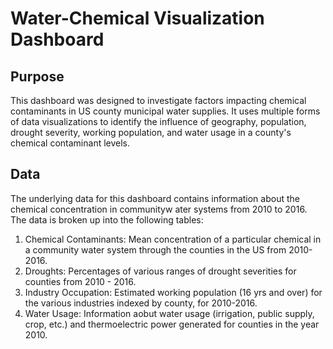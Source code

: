 # Water-Chemical Visualization Dashboard

## Purpose
This dashboard was designed to investigate factors impacting chemical contaminants in US county municipal water supplies. It uses multiple forms of data visualizations to identify the influence of geography, population, drought severity, working population, and water usage in a county's chemical contaminant levels.

## Data
The underlying data for this dashboard contains information about the chemical concentration in communityw ater systems from 2010 to 2016. The data is broken up into the following tables:
   1) Chemical Contaminants: Mean concentration of a particular chemical in a community water system through the counties in the US from 2010-2016.
   2) Droughts: Percentages of various ranges of drought severities for counties from 2010 - 2016.
   3) Industry Occupation: Estimated working population (16 yrs and over) for the various industries indexed by county, for 2010-2016.
   4) Water Usage: Information aobut water usage (irrigation, public supply, crop, etc.) and thermoelectric power generated for counties in the year 2010.
